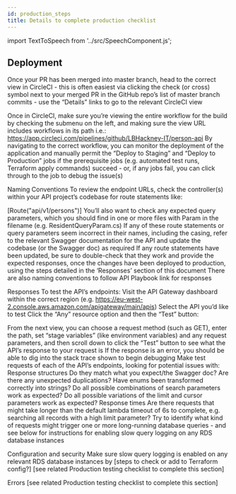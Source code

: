 ```yaml
---
id: production_steps
title: Details to complete production checklist
---
```


import TextToSpeech from '../src/SpeechComponent.js';

<TextToSpeech>

## Deployment
Once your PR has been merged into master branch, head to the correct view in CircleCI - this is often easiest via clicking the check (or cross) symbol next to your merged PR in the GitHub repo’s list of master branch commits - use the “Details” links to go to the relevant CircleCI view

Once in CircleCI, make sure you’re viewing the entire workflow for the build by checking the submenu on the left, and making sure the view URL includes workflows in its path i.e.: https://app.circleci.com/pipelines/github/LBHackney-IT/person-api
By navigating to the correct workflow, you can monitor the deployment of the application and manually permit the “Deploy to Staging” and “Deploy to Production” jobs if the prerequisite jobs (e.g. automated test runs, Terraform apply commands) succeed - or, if any jobs fail, you can click through to the job to debug the issue(s)



Naming Conventions
To review the endpoint URLs, check the controller(s) within your API project’s codebase for route statements like:

[Route("api/v1/persons")] 
You’ll also want to check any expected query parameters, which you should find in one or more files with Param in the filename (e.g. ResidentQueryParam.cs)
If any of these route statements or query parameters seem incorrect in their names, including the casing, refer to the relevant Swagger documentation for the API and update the codebase (or the Swagger doc) as required
If any route statements have been updated, be sure to double-check that they work and provide the expected responses, once the changes have been deployed to production, using the steps detailed in the ‘Responses’ section of this document
There are also naming conventions to follow API Playbook link for responses

Responses
To test the API’s endpoints:
Visit the API Gateway dashboard within the correct region (e.g. https://eu-west-2.console.aws.amazon.com/apigateway/main/apis)
Select the API you’d like to test
Click the “Any” resource option and then the “Test” button:

From the next view, you can choose a request method (such as GET), enter the path, set “stage variables” (like environment variables) and any request parameters, and then scroll down to click the “Test” button to see what the API’s response to your request is
If the response is an error, you should be able to dig into the stack trace shown to begin debugging
Make test requests of each of the API’s endpoints, looking for potential issues with:
Response structures
Do they match what you expect/the Swagger doc?
Are there any unexpected duplications?
Have enums been transformed correctly into strings?
Do all possible combinations of search parameters work as expected?
Do all possible variations of the limit and cursor parameters work as expected?
Response times
Are there requests that might take longer than the default lambda timeout of 6s to complete, e.g. searching all records with a high limit parameter?
Try to identify what kind of requests might trigger one or more long-running database queries - and see below for instructions for enabling slow query logging on any RDS database instances

Configuration and security
Make sure slow query logging is enabled on any relevant RDS database instances by [steps to check or add to Terraform config?]
[see related Production testing checklist to complete this section]

Errors
[see related Production testing checklist to complete this section]
</TextToSpeech>